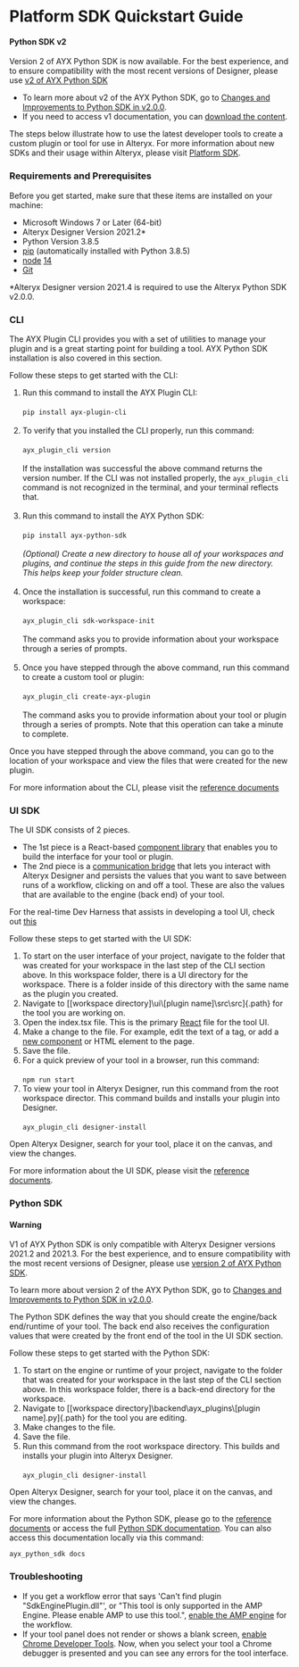 # Platform SDK Quickstart Guide

#### Python SDK v2

Version 2 of AYX Python SDK is now available. For the best experience,
and to ensure compatibility with the most recent versions of Designer,
please use [v2 of AYX Python
SDK](https://help.alteryx.com/developer-help/ayx-python-sdk-v2)

-   To learn more about v2 of the AYX Python SDK, go to [Changes and
    Improvements to Python SDK in
    v2.0.0](https://help.alteryx.com/developer-help/changes-and-improvements-python-sdk-v2).
-   If you need to access v1 documentation, you can [download the
    content](https://help.alteryx.com/sites/default/files/2022-02/1.0_0.zip).

The steps below illustrate how to use the latest developer tools to
create a custom plugin or tool for use in Alteryx. For more information
about new SDKs and their usage within Alteryx, please visit [Platform
SDK](https://help.alteryx.com/developer-help/platform-sdk).

### Requirements and Prerequisites

Before you get started, make sure that these items are installed on your
machine:

-   Microsoft Windows 7 or Later (64-bit)
-   Alteryx Designer Version 2021.2\*
-   Python Version 3.8.5
-   [pip](https://pypi.org/) (automatically installed with Python 3.8.5)
-   [node](https://nodejs.org/en/download/) [14](https://nodejs.org/en/blog/release/v14.17.3/)
-   [Git](https://git-scm.com/downloads)

\*Alteryx Designer version 2021.4 is required to use the Alteryx Python
SDK v2.0.0.

### CLI

The AYX Plugin CLI provides you with a set of utilities to manage your
plugin and is a great starting point for building a tool. AYX Python SDK
installation is also covered in this section.

Follow these steps to get started with the CLI:

1.  Run this command to install the AYX Plugin CLI:\
    \
    `pip install ayx-plugin-cli`\
     
2.  To verify that you installed the CLI properly, run this command:\
    \
    `ayx_plugin_cli version`\
    \
    If the installation was successful the above command returns the
    version number. If the CLI was not installed properly, the
    `ayx_plugin_cli` command is not recognized in the terminal, and your
    terminal reflects that.\
     
3.  Run this command to install the AYX Python SDK:\
    \
    `pip install ayx-python-sdk`\
    \
    *(Optional) Create a new directory to house all of your workspaces
    and plugins, and continue the steps in this guide from the new
    directory. This helps keep your folder structure clean.*\
     
4.  Once the installation is successful, run this command to create a
    workspace:\
    \
    `ayx_plugin_cli sdk-workspace-init`\
    \
    The command asks you to provide information about your workspace
    through a series of prompts.\
     
5.  Once you have stepped through the above command, run this command to
    create a custom tool or plugin:\
    \
    `ayx_plugin_cli create-ayx-plugin`\
    \
    The command asks you to provide information about your tool or
    plugin through a series of prompts. Note that this operation can
    take a minute to complete.

Once you have stepped through the above command, you can go to the
location of your workspace and view the files that were created for the
new plugin.

For more information about the CLI, please visit the [reference
documents](https://help.alteryx.com/developer-help/ayx-plugin-cli-overview)

### UI SDK

The UI SDK consists of 2 pieces.

-   The 1st piece is a React-based [component
    library](https://alteryx.github.io/alteryx-ui/)
    that enables you to build the interface for your tool or plugin.
-   The 2nd piece is a [communication
    bridge](https://alteryx.github.io/react-comms/)
    that lets you interact with Alteryx Designer and persists the values
    that you want to save between runs of a workflow, clicking on and
    off a tool. These are also the values that are available to the
    engine (back end) of your tool.

For the real-time Dev Harness that assists in developing a tool UI,
check
out [this](https://github.com/alteryx/dev-harness)

Follow these steps to get started with the UI SDK:

1.  To start on the user interface of your project, navigate to the
    folder that was created for your workspace in the last step of the
    CLI section above. In this workspace folder, there is a UI directory
    for the workspace. There is a folder inside of this directory with
    the same name as the plugin you created.
2.  Navigate to [\[workspace directory\]\\ui\\\[plugin
    name\]\\src\\src]{.path} for the tool you are working on.
3.  Open the index.tsx file. This is the primary
    [React](https://reactjs.org/)
    file for the tool UI.
4.  Make a change to the file. For example, edit the text of a tag, or
    add a [new
    component](https://alteryx.github.io/alteryx-ui/)
    or HTML element to the page.
5.  Save the file.
6.  For a quick preview of your tool in a browser, run this command:\
    \
    `npm run start`
7.  To view your tool in Alteryx Designer, run this command from the
    root workspace director. This command builds and installs your
    plugin into Designer.\
    \
    `ayx_plugin_cli designer-install`

Open Alteryx Designer, search for your tool, place it on the canvas, and
view the changes.

For more information about the UI SDK, please visit the [reference
documents](https://alteryx.github.io/alteryx-ui/).


### Python SDK

#### Warning
V1 of AYX Python SDK is only compatible with Alteryx Designer versions
2021.2 and 2021.3. For the best experience, and to ensure compatibility
with the most recent versions of Designer, please use [version 2 of AYX
Python
SDK](https://help.alteryx.com/developer-help/ayx-python-sdk-v2).

To learn more about version 2 of the AYX Python SDK, go to [Changes and
Improvements to Python SDK in
v2.0.0](https://help.alteryx.com/developer-help/changes-and-improvements-python-sdk-v2).


The Python SDK defines the way that you should create the engine/back
end/runtime of your tool. The back end also receives the configuration
values that were created by the front end of the tool in the UI SDK
section.

Follow these steps to get started with the Python SDK:

1.  To start on the engine or runtime of your project, navigate to the
    folder that was created for your workspace in the last step of the
    CLI section above. In this workspace folder, there is a back-end
    directory for the workspace.
2.  Navigate to [\[workspace directory\]\\backend\\ayx_plugins\\\[plugin
    name\].py]{.path} for the tool you are editing.
3.  Make changes to the file.
4.  Save the file.
5.  Run this command from the root workspace directory. This builds and
    installs your plugin into Alteryx Designer.\
    \
    `ayx_plugin_cli designer-install`

Open Alteryx Designer, search for your tool, place it on the canvas, and
view the changes.

For more information about the Python SDK, please go to the [reference
documents](https://help.alteryx.com/developer-help/ayx-python-sdk) or access the full [Python
SDK documentation](https://alteryx.github.io/ayx-python-sdk/index.html).
You can also access this documentation locally via this command:

`ayx_python_sdk docs`


### Troubleshooting

-   If you get a workflow error that says 'Can\'t find plugin
    \"SdkEnginePlugin.dll\"\', or \"This tool is only supported in the
    AMP Engine. Please enable AMP to use this tool.\", [enable the AMP
    engine](https://help.alteryx.com/20223/designer/alteryx-amp-engine)
    for the workflow.
-   If your tool panel does not render or shows a blank screen, [enable
    Chrome Developer
    Tools](https://help.alteryx.com/developer-help/html-developer-tools).
    Now, when you select your tool a Chrome debugger is presented and
    you can see any errors for the tool interface.
